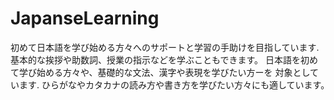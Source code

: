 # JapanseLearning
初めて日本語を学び始める方々へのサポートと学習の手助けを目指しています.
基本的な挨拶や助数詞、授業の指示などを学ぶこともできます。
日本語を初めて学び始める方々や、基礎的な文法、漢字や表現を学びたい方ーを
対象としています.
ひらがなやカタカナの読み方や書き方を学びたい方々にも適しています。　　　

　
